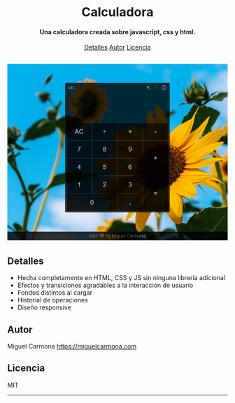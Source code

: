 
<h1 align="center">
  Calculadora
</h1>

<h4 align="center">Una calculadora creada sobre javascript, css y html.</h4>

<p align="center">
  <a href="#detalles">Detalles</a>
  <a href="#autor">Autor</a>
  <a href="#licencia">Licencia</a>
</p>

<h2 align="center">
  
  ![screenshot](https://raw.githubusercontent.com/micarsan/entorno-cliente-calculadora/main/captura-calculadora.webp)

</h2>

## Detalles

* Hecha completamente en HTML, CSS y JS sin ninguna librería adicional
* Efectos y transiciones agradables a la interacción de usuario
* Fondos distintos al cargar
* Historial de operaciones
* Diseño responsive

## Autor

Miguel Carmona
<a href="https://miguelcarmona.com">https://miguelcarmona.com</a>

## Licencia

MIT

---
